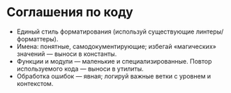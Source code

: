 # Соглашения по коду

- Единый стиль форматирования (используй существующие линтеры/форматтеры).
- Имена: понятные, самодокументирующие; избегай «магических» значений — выноси в константы.
- Функции и модули — маленькие и специализированные. Повтор используемого кода — выноси в утилиты.
- Обработка ошибок — явная; логируй важные ветки с уровнем и контекстом.